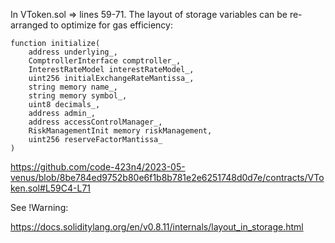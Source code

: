 In VToken.sol => lines 59-71. The layout of storage variables can be re-arranged to optimize for gas efficiency:

    function initialize(
        address underlying_,
        ComptrollerInterface comptroller_,
        InterestRateModel interestRateModel_,
        uint256 initialExchangeRateMantissa_,
        string memory name_,
        string memory symbol_,
        uint8 decimals_,
        address admin_,
        address accessControlManager_,
        RiskManagementInit memory riskManagement,
        uint256 reserveFactorMantissa_
    ) 

https://github.com/code-423n4/2023-05-venus/blob/8be784ed9752b80e6f1b8b781e2e6251748d0d7e/contracts/VToken.sol#L59C4-L71

See !Warning:

https://docs.soliditylang.org/en/v0.8.11/internals/layout_in_storage.html
